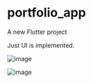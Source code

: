 # portfolio_app

A new Flutter project 

Just UI is implemented. 

![image](https://user-images.githubusercontent.com/51815545/211209763-30a61d53-8e7b-4cd7-bdc6-ad0f4ed703c2.png)

![image](https://user-images.githubusercontent.com/51815545/211209836-ba259e9a-a66d-43d4-9998-c4c3ada43d46.png)

